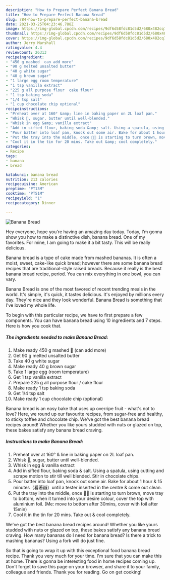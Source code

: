 ```yaml
---
description: "How to Prepare Perfect Banana Bread"
title: "How to Prepare Perfect Banana Bread"
slug: 784-how-to-prepare-perfect-banana-bread
date: 2021-03-25T04:23:46.788Z
image: https://img-global.cpcdn.com/recipes/9df6d58fdc81d5d2/680x482cq70/banana-bread-recipe-main-photo.jpg
thumbnail: https://img-global.cpcdn.com/recipes/9df6d58fdc81d5d2/680x482cq70/banana-bread-recipe-main-photo.jpg
cover: https://img-global.cpcdn.com/recipes/9df6d58fdc81d5d2/680x482cq70/banana-bread-recipe-main-photo.jpg
author: Jerry Marshall
ratingvalue: 4.4
reviewcount: 26313
recipeingredient:
- "450 g mashed  can add more"
- "90 g melted unsalted butter"
- "40 g white sugar"
- "40 g brown sugar"
- "1 large egg room temperature"
- "1 tsp vanilla extract"
- "225 g all purpose flour  cake flour"
- "1 tsp baking soda"
- "1/4 tsp salt"
- "1 cup chocolate chip optional"
recipeinstructions:
- "Preheat over at 160° &amp; line in baking paper on 2L loaf pan."
- "Whisk 🍌, sugar, butter until well-blended."
- "Whisk in egg &amp; vanilla extract"
- "Add in sifted flour, baking soda &amp; salt. Using a spatula, using cutting and scrape motion to stir till well blended. Stir in chocolate chips."
- "Pour batter into loaf pan, knock out some air. Bake for about 1 hour &amp; 15 minutes（看著辦）until a tester inserted in the centre &amp; come out clean."
- "Put the tray into the middle, once 🍌🍞 is starting to turn brown, move tray to bottom, when it turned into your desire colour, cover the top with aluminium foil. (Me: move to bottom after 30mins, cover with foil after 15min)"
- "Cool it in the tin for 20 mins. Take out &amp; cool completely."
categories:
- Recipe
tags:
- banana
- bread

katakunci: banana bread 
nutrition: 213 calories
recipecuisine: American
preptime: "PT13M"
cooktime: "PT51M"
recipeyield: "1"
recipecategory: Dinner

---
```



![Banana Bread](https://img-global.cpcdn.com/recipes/9df6d58fdc81d5d2/680x482cq70/banana-bread-recipe-main-photo.jpg)

Hey everyone, hope you're having an amazing day today. Today, I'm gonna show you how to make a distinctive dish, banana bread. One of my favorites. For mine, I am going to make it a bit tasty. This will be really delicious.

Banana bread is a type of cake made from mashed bananas. It is often a moist, sweet, cake-like quick bread; however there are some banana bread recipes that are traditional-style raised breads. Because it really is the best banana bread recipe, period. You can mix everything in one bowl, you can vary.

Banana Bread is one of the most favored of recent trending meals in the world. It's simple, it's quick, it tastes delicious. It's enjoyed by millions every day. They're nice and they look wonderful. Banana Bread is something that I've loved my whole life.


To begin with this particular recipe, we have to first prepare a few components. You can have banana bread using 10 ingredients and 7 steps. Here is how you cook that.

<!--inarticleads1-->

##### The ingredients needed to make Banana Bread:

1. Make ready 450 g mashed 🍌 (can add more)
1. Get 90 g melted unsalted butter
1. Take 40 g white sugar
1. Make ready 40 g brown sugar
1. Take 1 large egg (room temperature)
1. Get 1 tsp vanilla extract
1. Prepare 225 g all purpose flour / cake flour
1. Make ready 1 tsp baking soda
1. Get 1/4 tsp salt
1. Make ready 1 cup chocolate chip (optional)


Banana bread is an easy bake that uses up overripe fruit - what&#39;s not to love? Here, we round up our favourite recipes, from sugar-free and healthy, to sticky toffee and chocolate chip. We&#39;ve got the best banana bread recipes around! Whether you like yours studded with nuts or glazed on top, these bakes satisfy any banana bread craving. 

<!--inarticleads2-->

##### Instructions to make Banana Bread:

1. Preheat over at 160° &amp; line in baking paper on 2L loaf pan.
1. Whisk 🍌, sugar, butter until well-blended.
1. Whisk in egg &amp; vanilla extract
1. Add in sifted flour, baking soda &amp; salt. Using a spatula, using cutting and scrape motion to stir till well blended. Stir in chocolate chips.
1. Pour batter into loaf pan, knock out some air. Bake for about 1 hour &amp; 15 minutes（看著辦）until a tester inserted in the centre &amp; come out clean.
1. Put the tray into the middle, once 🍌🍞 is starting to turn brown, move tray to bottom, when it turned into your desire colour, cover the top with aluminium foil. (Me: move to bottom after 30mins, cover with foil after 15min)
1. Cool it in the tin for 20 mins. Take out &amp; cool completely.


We&#39;ve got the best banana bread recipes around! Whether you like yours studded with nuts or glazed on top, these bakes satisfy any banana bread craving. How many bananas do I need for banana bread? Is there a trick to mashing bananas? Using a fork will do just fine. 

So that is going to wrap it up with this exceptional food banana bread recipe. Thank you very much for your time. I'm sure that you can make this at home. There is gonna be interesting food in home recipes coming up. Don't forget to save this page on your browser, and share it to your family, colleague and friends. Thank you for reading. Go on get cooking!
